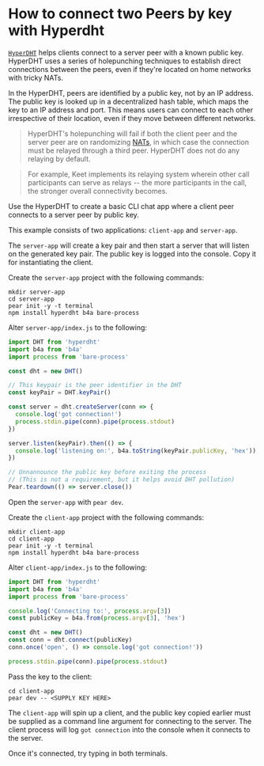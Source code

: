 
# How to connect two Peers by key with Hyperdht

[`HyperDHT`](../building-blocks/hyperdht.md) helps clients connect to a server peer with a known public key. HyperDHT uses a series of holepunching techniques to establish direct connections between the peers, even if they're located on home networks with tricky NATs.

In the HyperDHT, peers are identified by a public key, not by an IP address. The public key is looked up in a decentralized hash table, which maps the key to an IP address and port. This means users can connect to each other irrespective of their location, even if they move between different networks.

> HyperDHT's holepunching will fail if both the client peer and the server peer are on randomizing [NATs](https://en.wikipedia.org/wiki/Network_address_translation), in which case the connection must be relayed through a third peer. HyperDHT does not do any relaying by default.

> For example, Keet implements its relaying system wherein other call participants can serve as relays -- the more participants in the call, the stronger overall connectivity becomes.

Use the HyperDHT to create a basic CLI chat app where a client peer connects to a server peer by public key. 

This example consists of two applications: `client-app` and `server-app`.

The `server-app` will create a key pair and then start a server that will listen on the generated key pair. The public key is logged into the console. Copy it for instantiating the client.

Create the `server-app` project with the following commands:

```
mkdir server-app
cd server-app
pear init -y -t terminal
npm install hyperdht b4a bare-process
```

Alter `server-app/index.js` to the following:

```javascript
import DHT from 'hyperdht'
import b4a from 'b4a'
import process from 'bare-process'

const dht = new DHT()

// This keypair is the peer identifier in the DHT
const keyPair = DHT.keyPair()

const server = dht.createServer(conn => {
  console.log('got connection!')
  process.stdin.pipe(conn).pipe(process.stdout)
})

server.listen(keyPair).then(() => {
  console.log('listening on:', b4a.toString(keyPair.publicKey, 'hex'))
})

// Unnannounce the public key before exiting the process
// (This is not a requirement, but it helps avoid DHT pollution)
Pear.teardown(() => server.close())
```

Open the `server-app` with `pear dev`.

Create the `client-app` project with the following commands:

```
mkdir client-app
cd client-app
pear init -y -t terminal
npm install hyperdht b4a bare-process
```
Alter `client-app/index.js` to the following:

``` javascript
import DHT from 'hyperdht'
import b4a from 'b4a'
import process from 'bare-process'

console.log('Connecting to:', process.argv[3])
const publicKey = b4a.from(process.argv[3], 'hex')

const dht = new DHT()
const conn = dht.connect(publicKey)
conn.once('open', () => console.log('got connection!'))

process.stdin.pipe(conn).pipe(process.stdout)
```

Pass the key to the client:

```
cd client-app
pear dev -- <SUPPLY KEY HERE>
```

The `client-app` will spin up a client, and the public key copied earlier must be supplied as a command line argument for connecting to the server. The client process will log `got connection` into the console when it connects to the server.

Once it's connected, try typing in both terminals.
